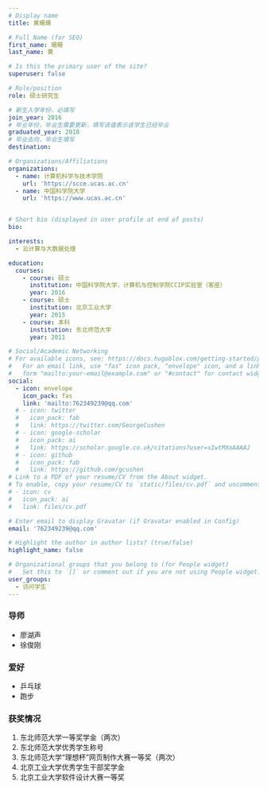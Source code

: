 ```yaml
---
# Display name
title: 黄珊珊

# Full Name (for SEO)
first_name: 珊珊
last_name: 黄

# Is this the primary user of the site?
superuser: false

# Role/position
role: 硕士研究生 

# 新生入学年份，必填写
join_year: 2016
# 毕业年份，毕业生需要更新，填写该值表示该学生已经毕业
graduated_year: 2018
# 毕业去向，毕业生填写
destination: 

# Organizations/Affiliations
organizations:
  - name: 计算机科学与技术学院
    url: 'https://scce.ucas.ac.cn'  
  - name: 中国科学院大学
    url: 'https://www.ucas.ac.cn'


# Short bio (displayed in user profile at end of posts)
bio:

interests:
  - 云计算与大数据处理

education:
  courses:
    - course: 硕士
      institution: 中国科学院大学，计算机与控制学院CCIP实验室（客座）
      year: 2016
    - course: 硕士
      institution: 北京工业大学
      year: 2015
    - course: 本科
      institution: 东北师范大学
      year: 2011

# Social/Academic Networking
# For available icons, see: https://docs.hugoblox.com/getting-started/page-builder/#icons
#   For an email link, use "fas" icon pack, "envelope" icon, and a link in the
#   form "mailto:your-email@example.com" or "#contact" for contact widget.
social:
  - icon: envelope
    icon_pack: fas
    link: 'mailto:762349239@qq.com'
  # - icon: twitter
  #   icon_pack: fab
  #   link: https://twitter.com/GeorgeCushen
  # - icon: google-scholar
  #   icon_pack: ai
  #   link: https://scholar.google.co.uk/citations?user=sIwtMXoAAAAJ
  # - icon: github
  #   icon_pack: fab
  #   link: https://github.com/gcushen
# Link to a PDF of your resume/CV from the About widget.
# To enable, copy your resume/CV to `static/files/cv.pdf` and uncomment the lines below.
# - icon: cv
#   icon_pack: ai
#   link: files/cv.pdf

# Enter email to display Gravatar (if Gravatar enabled in Config)
email: '762349239@qq.com'

# Highlight the author in author lists? (true/false)
highlight_name: false

# Organizational groups that you belong to (for People widget)
#   Set this to `[]` or comment out if you are not using People widget.
user_groups:
  - 访问学生
---
```

### **导师** 
 - 廖湖声
 - 徐俊刚

### **爱好**
 - 乒乓球
 - 跑步

### **获奖情况**
1. 东北师范大学一等奖学金（两次）
2. 东北师范大学优秀学生称号
3. 东北师范大学“理想杯”网页制作大赛一等奖（两次）
4. 北京工业大学优秀学生干部奖学金
5. 北京工业大学软件设计大赛一等奖
